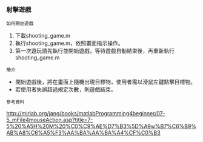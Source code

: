 ### 射擊遊戲

`如何開始遊戲`
1. 下載shooting_game.m
2. 執行shooting_game.m，依照畫面指示操作。
3. 第一次遊玩請先執行並開始遊戲，等待遊戲自動結束後，再重新執行shooting_game.m

`簡介`
* 開始遊戲後，將在畫面上隨機出現目標物，使用者需以滑鼠左鍵點擊目標物。
* 若使用者失誤超過規定次數，則遊戲結束。


`參考資料`

http://mirlab.org/jang/books/matlabProgramming4beginner/07-5_mFile4mouseAction.asp?title=7-5%20%A5H%20M%20%C0%C9%AE%D7%B3%5D%A9w%B7%C6%B9%AB%A8%C6%A5%F3%AA%BA%AA%BA%A4%CF%C0%B3
